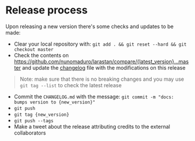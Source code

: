 # Release process

Upon releasing a new version there's some checks and updates to be made:

- Clear your local repository with: `git add . && git reset --hard && git checkout master`
- Check the contents on https://github.com/nunomaduro/larastan/compare/{latest_version}...master and update the [changelog](CHANGELOG.md) file with the modifications on this release
> Note: make sure that there is no breaking changes and you may use `git tag --list` to check the latest release
- Commit the `CHANGELOG.md` with the message: `git commit -m "docs: bumps version to {new_version}"`
- `git push`
- `git tag {new_version}`
- `git push --tags`
- Make a tweet about the release attributing credits to the external collaborators
